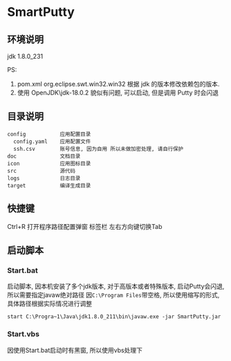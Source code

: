 # SmartPutty

## 环境说明

jdk 1.8.0_231

PS:

1. pom.xml org.eclipse.swt.win32.win32 根据 jdk 的版本修改依赖包的版本.
2. 使用 OpenJDK\jdk-18.0.2 貌似有问题, 可以启动, 但是调用 Putty 时会闪退

## 目录说明

```
config           应用配置目录
  config.yaml    应用配置文件
  ssh.csv        账号信息, 因为自用 所以未做加密处理, 请自行保护
doc              文档目录
icon             应用图标目录
src              源代码
logs             日志目录
target           编译生成目录
```

## 快捷键

Ctrl+R 打开程序路径配置弹窗
标签栏 左右方向键切换Tab

## 启动脚本

### Start.bat
启动脚本, 因本机安装了多个jdk版本, 对于高版本或者特殊版本, 启动Putty会闪退, 所以需要指定javaw绝对路径
因`C:\Program Files`带空格, 所以使用缩写的形式, 具体路径根据实际情况进行调整
```
start C:\Progra~1\Java\jdk1.8.0_211\bin\javaw.exe -jar SmartPutty.jar
```

### Start.vbs
因使用Start.bat启动时有黑窗, 所以使用vbs处理下